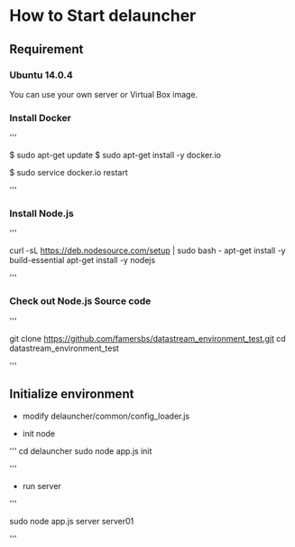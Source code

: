 # How to Start delauncher

## Requirement

### Ubuntu 14.0.4

You can use your own server or Virtual Box image.

### Install Docker

'''

$ sudo apt-get update
$ sudo apt-get install -y docker.io

$ sudo service docker.io restart

'''

### Install Node.js

'''

curl -sL https://deb.nodesource.com/setup | sudo bash -
apt-get install -y build-essential
apt-get install -y nodejs

'''

### Check out Node.js Source code

'''

git clone https://github.com/famersbs/datastream_environment_test.git
cd datastream_environment_test

'''

## Initialize environment

* modify delauncher/common/config_loader.js

* init node

'''
cd delauncher
sudo node app.js init

'''

* run server

'''

sudo node app.js server server01

'''